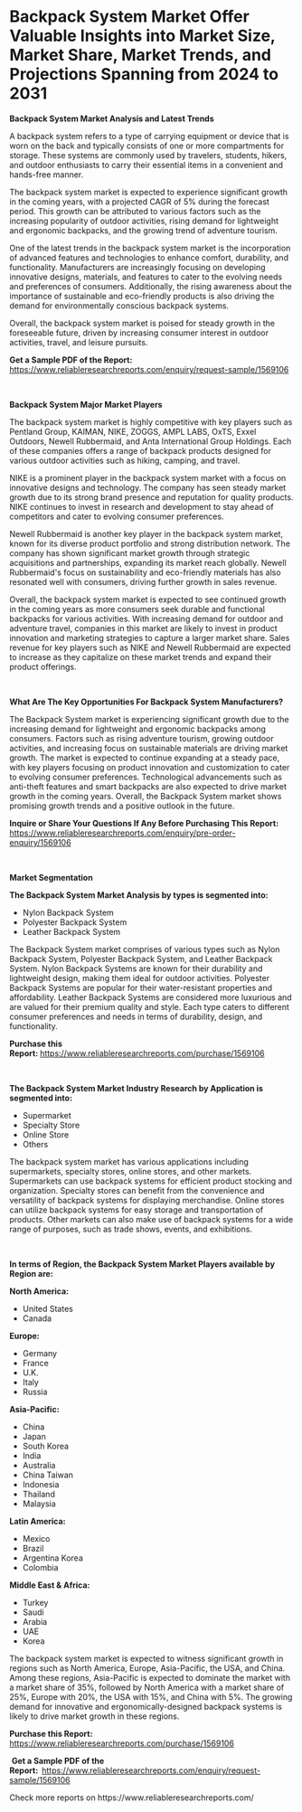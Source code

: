 <p><h1>Backpack System Market Offer Valuable Insights into Market Size, Market Share, Market Trends, and Projections Spanning from 2024 to 2031</h1></p><p><strong>Backpack System Market Analysis and Latest Trends</strong></p>
<p><p>A backpack system refers to a type of carrying equipment or device that is worn on the back and typically consists of one or more compartments for storage. These systems are commonly used by travelers, students, hikers, and outdoor enthusiasts to carry their essential items in a convenient and hands-free manner.</p><p>The backpack system market is expected to experience significant growth in the coming years, with a projected CAGR of 5% during the forecast period. This growth can be attributed to various factors such as the increasing popularity of outdoor activities, rising demand for lightweight and ergonomic backpacks, and the growing trend of adventure tourism.</p><p>One of the latest trends in the backpack system market is the incorporation of advanced features and technologies to enhance comfort, durability, and functionality. Manufacturers are increasingly focusing on developing innovative designs, materials, and features to cater to the evolving needs and preferences of consumers. Additionally, the rising awareness about the importance of sustainable and eco-friendly products is also driving the demand for environmentally conscious backpack systems.</p><p>Overall, the backpack system market is poised for steady growth in the foreseeable future, driven by increasing consumer interest in outdoor activities, travel, and leisure pursuits.</p></p>
<p><strong>Get a Sample PDF of the Report:&nbsp;</strong> <a href="https://www.reliableresearchreports.com/enquiry/request-sample/1569106">https://www.reliableresearchreports.com/enquiry/request-sample/1569106</a></p>
<p>&nbsp;</p>
<p><strong>Backpack System Major Market Players</strong></p>
<p><p>The backpack system market is highly competitive with key players such as Pentland Group, KAIMAN, NIKE, ZOGGS, AMPL LABS, OxTS, Exxel Outdoors, Newell Rubbermaid, and Anta International Group Holdings. Each of these companies offers a range of backpack products designed for various outdoor activities such as hiking, camping, and travel.</p><p>NIKE is a prominent player in the backpack system market with a focus on innovative designs and technology. The company has seen steady market growth due to its strong brand presence and reputation for quality products. NIKE continues to invest in research and development to stay ahead of competitors and cater to evolving consumer preferences.</p><p>Newell Rubbermaid is another key player in the backpack system market, known for its diverse product portfolio and strong distribution network. The company has shown significant market growth through strategic acquisitions and partnerships, expanding its market reach globally. Newell Rubbermaid's focus on sustainability and eco-friendly materials has also resonated well with consumers, driving further growth in sales revenue.</p><p>Overall, the backpack system market is expected to see continued growth in the coming years as more consumers seek durable and functional backpacks for various activities. With increasing demand for outdoor and adventure travel, companies in this market are likely to invest in product innovation and marketing strategies to capture a larger market share. Sales revenue for key players such as NIKE and Newell Rubbermaid are expected to increase as they capitalize on these market trends and expand their product offerings.</p></p>
<p>&nbsp;</p>
<p><strong>What Are The Key Opportunities For Backpack System Manufacturers?</strong></p>
<p><p>The Backpack System market is experiencing significant growth due to the increasing demand for lightweight and ergonomic backpacks among consumers. Factors such as rising adventure tourism, growing outdoor activities, and increasing focus on sustainable materials are driving market growth. The market is expected to continue expanding at a steady pace, with key players focusing on product innovation and customization to cater to evolving consumer preferences. Technological advancements such as anti-theft features and smart backpacks are also expected to drive market growth in the coming years. Overall, the Backpack System market shows promising growth trends and a positive outlook in the future.</p></p>
<p><strong>Inquire or Share Your Questions If Any Before Purchasing This Report:</strong> <a href="https://www.reliableresearchreports.com/enquiry/pre-order-enquiry/1569106">https://www.reliableresearchreports.com/enquiry/pre-order-enquiry/1569106</a></p>
<p>&nbsp;</p>
<p><strong>Market Segmentation</strong></p>
<p><strong>The Backpack System Market Analysis by types is segmented into:</strong></p>
<p><ul><li>Nylon Backpack System</li><li>Polyester Backpack System</li><li>Leather Backpack System</li></ul></p>
<p><p>The Backpack System market comprises of various types such as Nylon Backpack System, Polyester Backpack System, and Leather Backpack System. Nylon Backpack Systems are known for their durability and lightweight design, making them ideal for outdoor activities. Polyester Backpack Systems are popular for their water-resistant properties and affordability. Leather Backpack Systems are considered more luxurious and are valued for their premium quality and style. Each type caters to different consumer preferences and needs in terms of durability, design, and functionality.</p></p>
<p><strong>Purchase this Report:&nbsp;</strong><a href="https://www.reliableresearchreports.com/purchase/1569106">https://www.reliableresearchreports.com/purchase/1569106</a></p>
<p>&nbsp;</p>
<p><strong>The Backpack System Market Industry Research by Application is segmented into:</strong></p>
<p><ul><li>Supermarket</li><li>Specialty Store</li><li>Online Store</li><li>Others</li></ul></p>
<p><p>The backpack system market has various applications including supermarkets, specialty stores, online stores, and other markets. Supermarkets can use backpack systems for efficient product stocking and organization. Specialty stores can benefit from the convenience and versatility of backpack systems for displaying merchandise. Online stores can utilize backpack systems for easy storage and transportation of products. Other markets can also make use of backpack systems for a wide range of purposes, such as trade shows, events, and exhibitions.</p></p>
<p>&nbsp;</p>
<p><strong>In terms of Region, the Backpack System Market Players available by Region are:</strong></p>
<p>
    <p> <strong> North America: </strong>
        <ul>
            <li>United States</li>
            <li>Canada</li>
        </ul>
        </p> 
    <p> <strong> Europe: </strong>
        <ul>
            <li>Germany</li>
            <li>France</li>
            <li>U.K.</li>
            <li>Italy</li>
            <li>Russia</li>
        </ul>
        </p> 
    <p> <strong> Asia-Pacific: </strong>
        <ul>
            <li>China</li>
            <li>Japan</li>
            <li>South Korea</li>
            <li>India</li>
            <li>Australia</li>
            <li>China Taiwan</li>
            <li>Indonesia</li>
            <li>Thailand</li>
            <li>Malaysia</li>
        </ul>
        </p> 
    <p> <strong> Latin America: </strong>
        <ul>
            <li>Mexico</li>
            <li>Brazil</li>
            <li>Argentina Korea</li>
            <li>Colombia</li>
        </ul>
        </p> 
    <p> <strong> Middle East & Africa: </strong>
        <ul>
            <li>Turkey</li>
            <li>Saudi</li>
            <li>Arabia</li>
            <li>UAE</li>
            <li>Korea</li>
        </ul>
    </p>
    </p>
<p><p>The backpack system market is expected to witness significant growth in regions such as North America, Europe, Asia-Pacific, the USA, and China. Among these regions, Asia-Pacific is expected to dominate the market with a market share of 35%, followed by North America with a market share of 25%, Europe with 20%, the USA with 15%, and China with 5%. The growing demand for innovative and ergonomically-designed backpack systems is likely to drive market growth in these regions.</p></p>
<p><strong>Purchase this Report: </strong><a href="https://www.reliableresearchreports.com/purchase/1569106">https://www.reliableresearchreports.com/purchase/1569106</a></p>
<p>&nbsp;<strong>Get a Sample PDF of the Report:&nbsp;&nbsp;</strong><a href="https://www.reliableresearchreports.com/enquiry/request-sample/1569106">https://www.reliableresearchreports.com/enquiry/request-sample/1569106</a></p>
<p><strong></strong></p>
<p>Check more reports on https://www.reliableresearchreports.com/</p>